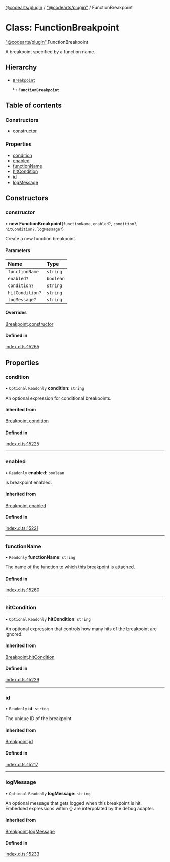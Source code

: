 [@codearts/plugin](../README.md) / ["@codearts/plugin"](../modules/_codearts_plugin_.md) / FunctionBreakpoint

# Class: FunctionBreakpoint

["@codearts/plugin"](../modules/_codearts_plugin_.md).FunctionBreakpoint

A breakpoint specified by a function name.

## Hierarchy

- [`Breakpoint`](codearts_plugin_.Breakpoint.md)

  ↳ **`FunctionBreakpoint`**

## Table of contents

### Constructors

- [constructor](codearts_plugin_.FunctionBreakpoint.md#constructor)

### Properties

- [condition](codearts_plugin_.FunctionBreakpoint.md#condition)
- [enabled](codearts_plugin_.FunctionBreakpoint.md#enabled)
- [functionName](codearts_plugin_.FunctionBreakpoint.md#functionname)
- [hitCondition](codearts_plugin_.FunctionBreakpoint.md#hitcondition)
- [id](codearts_plugin_.FunctionBreakpoint.md#id)
- [logMessage](codearts_plugin_.FunctionBreakpoint.md#logmessage)

## Constructors

### constructor

• **new FunctionBreakpoint**(`functionName`, `enabled?`, `condition?`, `hitCondition?`, `logMessage?`)

Create a new function breakpoint.

#### Parameters

| Name | Type |
| :------ | :------ |
| `functionName` | `string` |
| `enabled?` | `boolean` |
| `condition?` | `string` |
| `hitCondition?` | `string` |
| `logMessage?` | `string` |

#### Overrides

[Breakpoint](codearts_plugin_.Breakpoint.md).[constructor](codearts_plugin_.Breakpoint.md#constructor)

#### Defined in

[index.d.ts:15265](https://github.com/huaweicloud/cloudide-plugin-api/blob/03b481c/index.d.ts#L15265)

## Properties

### condition

• `Optional` `Readonly` **condition**: `string`

An optional expression for conditional breakpoints.

#### Inherited from

[Breakpoint](codearts_plugin_.Breakpoint.md).[condition](codearts_plugin_.Breakpoint.md#condition)

#### Defined in

[index.d.ts:15225](https://github.com/huaweicloud/cloudide-plugin-api/blob/03b481c/index.d.ts#L15225)

___

### enabled

• `Readonly` **enabled**: `boolean`

Is breakpoint enabled.

#### Inherited from

[Breakpoint](codearts_plugin_.Breakpoint.md).[enabled](codearts_plugin_.Breakpoint.md#enabled)

#### Defined in

[index.d.ts:15221](https://github.com/huaweicloud/cloudide-plugin-api/blob/03b481c/index.d.ts#L15221)

___

### functionName

• `Readonly` **functionName**: `string`

The name of the function to which this breakpoint is attached.

#### Defined in

[index.d.ts:15260](https://github.com/huaweicloud/cloudide-plugin-api/blob/03b481c/index.d.ts#L15260)

___

### hitCondition

• `Optional` `Readonly` **hitCondition**: `string`

An optional expression that controls how many hits of the breakpoint are ignored.

#### Inherited from

[Breakpoint](codearts_plugin_.Breakpoint.md).[hitCondition](codearts_plugin_.Breakpoint.md#hitcondition)

#### Defined in

[index.d.ts:15229](https://github.com/huaweicloud/cloudide-plugin-api/blob/03b481c/index.d.ts#L15229)

___

### id

• `Readonly` **id**: `string`

The unique ID of the breakpoint.

#### Inherited from

[Breakpoint](codearts_plugin_.Breakpoint.md).[id](codearts_plugin_.Breakpoint.md#id)

#### Defined in

[index.d.ts:15217](https://github.com/huaweicloud/cloudide-plugin-api/blob/03b481c/index.d.ts#L15217)

___

### logMessage

• `Optional` `Readonly` **logMessage**: `string`

An optional message that gets logged when this breakpoint is hit. Embedded expressions within {} are interpolated by the debug adapter.

#### Inherited from

[Breakpoint](codearts_plugin_.Breakpoint.md).[logMessage](codearts_plugin_.Breakpoint.md#logmessage)

#### Defined in

[index.d.ts:15233](https://github.com/huaweicloud/cloudide-plugin-api/blob/03b481c/index.d.ts#L15233)
